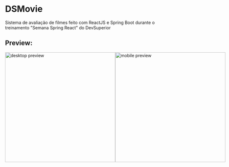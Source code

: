 # DSMovie

Sistema de avaliação de filmes feito com ReactJS e Spring Boot durante o treinamento "Semana Spring React" do DevSuperior

## Preview:
<div style="display: flex;">
  <img alt="desktop preview" height="360" src="https://user-images.githubusercontent.com/49008821/183261194-69b1fa4f-bd8a-4ddf-96a1-8acc207cabde.png" />
  <img alt="mobile preview" height="360" src="https://user-images.githubusercontent.com/49008821/183261246-3d99f4a2-6da3-4c7a-bf60-1512e9f2c709.png"/>
</div>

